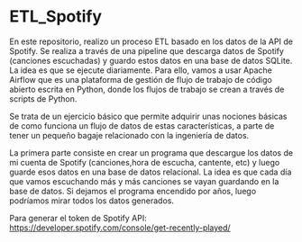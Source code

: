 # ETL_Spotify

En este repositorio, realizo un proceso ETL basado en los datos de la API de Spotify. Se realiza a través de una pipeline que descarga datos de Spotify (canciones escuchadas) y guardo estos datos en una base de datos SQLite. La idea es que se ejecute diariamente. Para ello, vamos a usar Apache Airflow que es una plataforma de gestión de flujo de trabajo de código abierto escrita en Python, donde los flujos de trabajo se crean a través de scripts de Python.

Se trata de un ejercicio básico que permite adquirir unas nociones básicas de como funciona un flujo de datos de estas características, a parte de tener un pequeño bagaje relacionado con la ingeniería de datos.


La primera parte consiste en crear un programa que descargue los datos de mi cuenta de Spotify (canciones,hora de escucha, cantente, etc) y luego guarde esos datos en una base de datos relacional. La idea es que cada día que vamos escuchando más y más canciones se vayan guardando en la base de datos. Si dejamos el programa encendido por años, luego podríamos mirar todos los datos generados.

Para generar el token de Spotify API: https://developer.spotify.com/console/get-recently-played/
